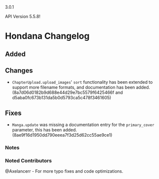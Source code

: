 3.0.1

API Version 5.5.8!

# Hondana Changelog

## Added

## Changes
- `ChapterUpload.upload_images`' `sort` functionality has been extended to support more filename formats, and documentation has been added. (8a7d06d0182b9d688e44d29e7bc5579f6425466f and d5aba0fc673b131da5b0d5793ca5c478f3461605)

## Fixes
- `Manga.update` was missing a documentation entry for the `primary_cover` parameter, this has been added. (8ae9f16d1950dd790eeea7f3d25d62cc55ae9ce1)

### Notes

### Noted Contributors
@Axelancerr - For more typo fixes and code optimizations.
